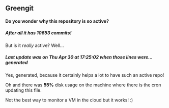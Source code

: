 ## Greengit

#### Do you wonder why this repository is so active?

##### After all it has 10653 commits!

But is it *really* active? Well...

##### Last update was on Thu Apr 30 at 17:25:02 when those lines were... generated

Yes, generated, because it certainly helps a lot to have such an active repo!

Oh and there was **55%** disk usage on the machine
where there is the cron updating this file.

Not the best way to monitor a VM in the cloud but it works! :)
